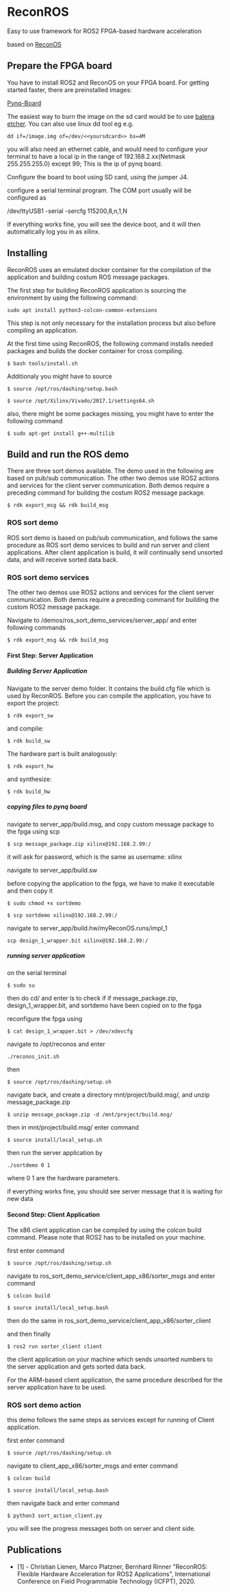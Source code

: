 # ReconROS
Easy to use framework for ROS2 FPGA-based hardware acceleration

based on [ReconOS](http://reconos.de) 
## Prepare the FPGA board

You have to install ROS2 and ReconOS on your FPGA board. For getting started faster, there are preinstalled images:

[Pynq-Board](https://drive.google.com/open?id=1jpM5JdEsSBhS2G0khN9klwKmpMt_bnnn)

The easiest way to burn the image on the sd card would be to use [balena etcher](https://www.balena.io/etcher/). You can also use linux dd tool eg e.g. 

```
dd if=/image.img of=/dev/<<yoursdcard>> bs=4M
```

you will also need an ethernet cable, and would need to configure your terminal to have a local ip in the range of 192.168.2.xx(Netmask 255.255.255.0) except 99; This is the ip of pynq board. 

Configure the board to boot using SD card, using the jumper J4.

configure a serial terminal program. The COM port usually will be configured as 

/dev/ttyUSB1 -serial -sercfg 115200,8,n,1,N

If everything works fine, you will see the device boot, and it will then automatically log you in as 
xilinx.

## Installing
ReconROS uses an emulated docker container for the compilation of the application and building costum ROS message packages. 

The first step for building ReconROS application is sourcing the environment by using the following command:

```
sudo apt install python3-colcon-common-extensions
```
This step is not only necessary for the installation process but also before compiling an application.

At the first time using ReconROS, the following command installs needed packages and builds the docker container for cross compiling.
```
$ bash tools/install.sh
```

Additionaly you might have to source

```
$ source /opt/ros/dashing/setup.bash

$ source /opt/Xilinx/Vivado/2017.1/settings64.sh
```

also, there might be some packages missing, you might have to enter the following command

```
$ sudo apt-get install g++-multilib
```

## Build and run the ROS demo
There are three sort demos available. The demo used in the following are based on pub/sub communication. The other two demos use ROS2 actions and services for the client server communication. Both demos require a preceding command for building the costum ROS2 message package. 

```
$ rdk export_msg && rdk build_msg
```

### ROS sort demo
ROS sort demo is based on pub/sub communication, and follows the same procedure as ROS sort demo services to build and run server and client applications. After client application is build, it will continually send unsorted data, and will receive sorted data back.

### ROS sort demo services
The other two demos use ROS2 actions and services for the client server communication. Both demos require a preceding command for building the custom ROS2 message package. 

Navigate to /demos/ros\_sort\_demo\_services/server\_app/ and enter following commands

```
$ rdk export_msg && rdk build_msg
```

#### First Step: Server Application 

##### Building Server Application
Navigate to the server demo folder. It contains the build.cfg file which is used by ReconROS. Before you can compile the application, you have to export the project:

```
$ rdk export_sw
```
and compile:

```
$ rdk build_sw
```
The hardware part is built analogously:
```
$ rdk export_hw
```
and synthesize:

```
$ rdk build_hw
```

##### copying files to pynq board

navigate to server_app/build.msg, and copy custom message package to the fpga using scp

```
$ scp message_package.zip xilinx@192.168.2.99:/
```
it will ask for password, which is the same as username: xilinx

navigate to server\_app/build.sw

before copying the application to the fpga, we have to make it executable and then copy it 

```
$ sudo chmod +x sortdemo

$ scp sortdemo xilinx@192.168.2.99:/
```
navigate to server\_app/build.hw/myReconOS.runs/impl\_1

```
scp design_1_wrapper.bit xilinx@192.168.2.99:/
```

##### running server application

on the serial terminal

```
$ sudo su
```

then do cd/ and enter ls to check if if message\_package.zip, design\_1\_wrapper.bit, and sortdemo have been copied on to the fpga

reconfigure the fpga using

```
$ cat design_1_wrapper.bit > /dev/xdevcfg
```
navigate to /opt/reconos and enter 

```
./reconos_init.sh
```
then 
```
$ source /opt/ros/dashing/setup.sh
```
navigate back, and create a directory mnt/project/build.msg/, and unzip message\_package.zip
```
$ unzip message_package.zip -d /mnt/project/build.msg/
```

then in mnt/project/build.msg/ enter command
```
$ source install/local_setup.sh
```

then run the server application by
```
./sortdemo 0 1
```
where 0 1 are the hardware parameters.

if everything works fine, you should see server message that it is waiting for new data

#### Second Step: Client Application
The x86 client application can be compiled by using the colcon build command.  Please note that ROS2 has to be installed on your machine.

first enter command

```
$ source /opt/ros/dashing/setup.sh
```

navigate to ros\_sort\_demo\_service/client\_app\_x86/sorter\_msgs and enter command

```
$ colcon build

$ source install/local_setup.bash
```

then do the same in ros\_sort\_demo\_service/client\_app\_x86/sorter\_client

and then finally

```
$ ros2 run sorter_client client
```
the client application on your machine which sends unsorted numbers to the server application and gets sorted data back.

For the ARM-based client application, the same procedure described for the server application have to be used. 

### ROS sort demo action

this demo follows the same steps as services except for running of Client application.

first enter command

```
$ source /opt/ros/dashing/setup.sh
```

navigate to client\_app\_x86/sorter\_msgs and enter command

```
$ colcon build

$ source install/local_setup.bash
```
then navigate back and enter command

```
$ python3 sort_action_client.py
```
you will see the progress messages both on server and client side.

## Publications

- [1] - Christian Lienen, Marco Platzner, Bernhard Rinner "ReconROS: Flexible Hardware Acceleration for ROS2 Applications", International Conference on Field Programmable Technology (ICFPT), 2020. 


